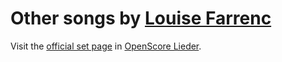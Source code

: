 
# Other songs by [Louise Farrenc](..)

Visit the [official set page] in [OpenScore Lieder].

[official set page]: https://musescore.com/openscore-lieder-corpus/sets/5106921
[OpenScore Lieder]: https://musescore.com/openscore-lieder-corpus

